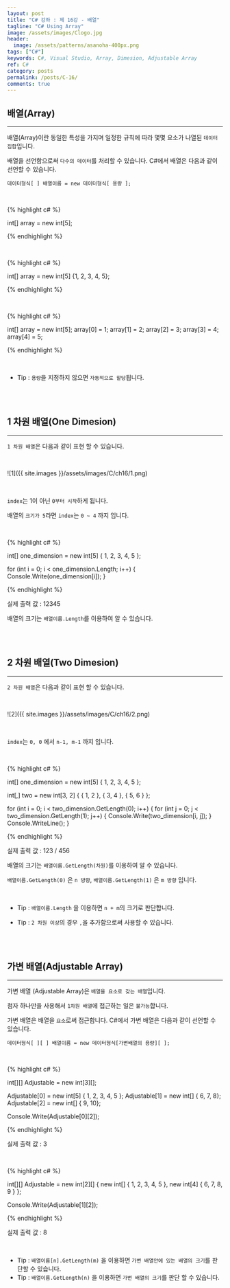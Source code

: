 ```yaml
---
layout: post
title: "C# 강좌 : 제 16강 - 배열"
tagline: "C# Using Array"
image: /assets/images/Clogo.jpg
header:
  image: /assets/patterns/asanoha-400px.png
tags: ["C#"]
keywords: C#, Visual Studio, Array, Dimesion, Adjustable Array
ref: C#
category: posts
permalink: /posts/C-16/
comments: true
---
```


## 배열(Array) ##
----------

배열(Array)이란 동일한 특성을 가지며 일정한 규칙에 따라 몇몇 요소가 나열된 `데이터 집합`입니다.

배열을 선언함으로써 `다수의 데이터`를 처리할 수 있습니다. C#에서 배열은 다음과 같이 선언할 수 있습니다.

`데이터형식[ ] 배열이름 = new 데이터형식[ 용량 ];`

<br>

{% highlight c# %}

int[] array = new int[5];

{% endhighlight %}

<br>

{% highlight c# %}

int[] array = new int[5] {1, 2, 3, 4, 5};

{% endhighlight %}

<br>

{% highlight c# %}

int[] array = new int[5];
array[0] = 1;
array[1] = 2;
array[2] = 3;
array[3] = 4;
array[4] = 5;

{% endhighlight %}

<br>

* Tip : `용량`을 지정하지 않으면 `자동적으로 할당`됩니다.

<br>
<br>

## 1 차원 배열(One Dimesion) ##
----------

`1 차원 배열`은 다음과 같이 표현 할 수 있습니다.

<br>

![1]({{ site.images }}/assets/images/C/ch16/1.png)

<br>

`index`는 1이 아닌 `0부터 시작`하게 됩니다.

배열의 `크기가 5`라면 `index`는 `0 ~ 4` 까지 입니다.

<br>

{% highlight c# %}

int[] one_dimension = new int[5] { 1, 2, 3, 4, 5 };

for (int i = 0; i < one_dimension.Length; i++)
{
    Console.Write(one_dimension[i]);
}

{% endhighlight %}

실제 출력 값 : 12345

배열의 크기는 `배열이름.Length`를 이용하여 알 수 있습니다.

<br>
<br>

## 2 차원 배열(Two Dimesion) ##
----------

`2 차원 배열`은 다음과 같이 표현 할 수 있습니다.

<br>

![2]({{ site.images }}/assets/images/C/ch16/2.png)

<br>

`index`는  `0, 0` 에서 `n-1, m-1` 까지 입니다.

<br>

{% highlight c# %}

int[] one_dimension = new int[5] { 1, 2, 3, 4, 5 };

int[,] two = new int[3, 2] { { 1, 2 }, { 3, 4 }, { 5, 6 } };

for (int i = 0; i < two_dimension.GetLength(0); i++)
{
    for (int j = 0; j < two_dimension.GetLength(1); j++)
    {
        Console.Write(two_dimension[i, j]);
    }
    Console.WriteLine();
}

{% endhighlight %}

실제 출력 값 : 123 / 456

배열의 크기는 `배열이름.GetLength(차원)`를 이용하여 알 수 있습니다.

`배열이름.GetLength(0)` 은 `n 방향`, `배열이름.GetLength(1)` 은 `m 방향` 입니다.

<br>

* Tip : `배열이름.Length` 을 이용하면 `n + m`의 크기로 판단합니다.

* Tip : `2 차원 이상`의 경우 `,`을 추가함으로써 사용할 수 있습니다.

<br>
<br>

## 가변 배열(Adjustable Array) ##
----------

가변 배열 (Adjustable Array)은 `배열을 요소로 갖는 배열`입니다.

첨자 하나만을 사용해서 `1차원 배열`에 접근하는 일은 `불가능`합니다.

가변 배열은 배열을 `요소`로써 접근합니다. C#에서 가변 배열은 다음과 같이 선언할 수 있습니다.

`데이터형식[ ][ ] 배열이름 = new 데이터형식[가변배열의 용량][ ];`

<br>

{% highlight c# %}

int[][] Adjustable = new int[3][];

Adjustable[0] = new int[5] { 1, 2, 3, 4, 5 };
Adjustable[1] = new int[] { 6, 7, 8};
Adjustable[2] = new int[] { 9, 10};

Console.Write(Adjustable[0][2]);

{% endhighlight %}

실제 출력 값 : 3

<br>

{% highlight c# %}

int[][] Adjustable = new int[2][] { new int[] { 1, 2, 3, 4, 5 }, 
                                    new int[4] { 6, 7, 8, 9 } };

Console.Write(Adjustable[1][2]);

{% endhighlight %}

실제 출력 값 : 8

<br>

* Tip : `배열이름[n].GetLength(m)` 을 이용하면 `가변 배열안에 있는 배열의 크기`를 판단할 수 있습니다.
* Tip : `배열이름.GetLength(n)` 을 이용하면 `가변 배열의 크기`를 판단 할 수 있습니다.
